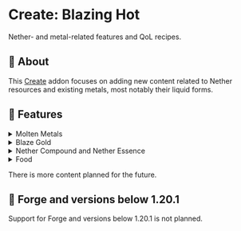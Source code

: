 # Create: Blazing Hot

Nether- and metal-related features and QoL recipes.

## 📝 About

This [Create](https://modrinth.com/mod/create-fabric) addon focuses on adding new content related to Nether resources
and existing metals, most notably their liquid forms.

## 🔧 Features

<details>
    <summary>Molten Metals</summary>
    <p>Create: Blazing Hot adds molten variants of metals to the game. Currently, only Gold and Blaze Gold have their liquid forms, but more will be added in the future.</p>
    <p>There are new <b>filling recipes</b> using Molten Gold for <b>Golden Carrots, Glistering Melons and Golden Apples.</b></p>
    <p>Molten metals can also interact with Water:</p>
    <ul>
        <li><b>Molten Gold</b> turns into Cobblestone, but it's way faster than Lava.</li>
        <li><b>Molten Blaze</b> Gold turns into Netherrack.</li>
    </ul>
</details>

<details>
    <summary>Blaze Gold</summary>
    <p>This new alloy is the main part of the mod. It is obtained by mixing <b>Molten Gold</b> and a new ingredient - <b>Nether Essence</b>. Blaze Gold is used in various recipes:</p>
    <ul>
        <li>Crushing Blaze Gold Rods has a chance of dropping <b>Blaze Powder</b>, allowing for easy automation of it.</li>
        <li>Blaze Gold Rods are also used in the crafting of <b>Modern Lamps</b> - a new block to light up your builds, and <b>Blaze Arrows</b> - a new type of arrow that deals extra damage when shot in The Nether dimension!</li>
        <li>Either Blaze Gold Nuggets or Molten Blaze Gold can be used to craft <b>Blaze Carrots</b>, which stop the player from burning on being eaten.</li>
        <li>Molten Blaze Gold can be used to craft <b>new variants of Apples</b>, that give longer Fire Resistance effect and Strength.</li>
    </ul>
    <p>More features for Blaze Gold are planned, such as Blaze Casings and some new machinery!</p>
</details>

<details>
    <summary>Nether Compound and Nether Essence</summary>
    <p><b>Nether Compound</b> can be obtained by mixing some Overworld and Nether materials together. It can be haunted into the <b>Nether Essence</b>. Currently, it's only used in the Blaze Gold recipe, but there is more content planned for these items.</p>
</details>

<details>
    <summary>Food</summary>
    <p>This mod adds new Apple and Carrot variants:</p>
    <ul>
        <li><b>Blaze Carrot</b> - has the stats of a Golden Carrot, but it also extinguishes on consumption</li>
        <li><b>Blaze Apple</b> - crafted with Blaze Gold, has the effects of the Golden Apple and 5 minutes of Fire Resistance</li>
        <li><b>Stellar Blaze Apple</b> - crafted by deploying a Nether Star on a Blaze Apple and gives 8 minutes of Fire Resistance instead of 5</li>
        <li><b>Enchanted Blaze Apple</b> - crafted in Sequenced Assembly, has the effects of the Stellar Blaze Apple, but gives Absorption III instead of I and also gives Strength for 5 minutes</li>
        <li><b>Stellar Golden Apple</b> - has the stats of a Golden Apple and also gives Fire Resistance for 5 minutes; can be crafted into an Enchanted Golden Apple</li>
    </ul>
    <ul>
        <li>There are more foods planned in the future for other metals.</li>
    </ul>
</details>

There is more content planned for the future.

## 🔨 Forge and versions below 1.20.1

Support for Forge and versions below 1.20.1 is not planned.
